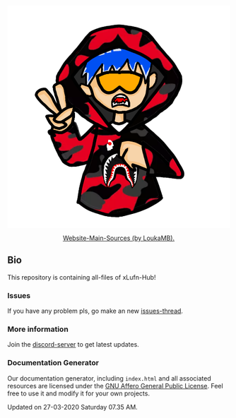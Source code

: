 <p>
  <img align="center" src="Files/Logo.png"></img>
  <p align="center">
<a href="https://github.com/LoukaMB/SynapseX" target="_blank">Website-Main-Sources (by LoukaMB).</a>
  </p>
</p>

## Bio
This repository is containing all-files of xLufn-Hub!

### Issues
If you have any problem pls, go make an new <a href="https://github.com/xLufn/Hub/issues/new" target="_blank">issues-thread</a>.

### More information
Join the <a href="https://discord.gg/YnVB3JM" target="_blank">discord-server</a> to get latest updates.

### Documentation Generator
Our documentation generator, including `index.html` and all associated resources are licensed under the [GNU Affero General Public License](https://www.gnu.org/licenses/agpl-3.0.en.html). Feel free to use it and modify it for your own projects.

Updated on 27-03-2020 Saturday 07.35 AM.